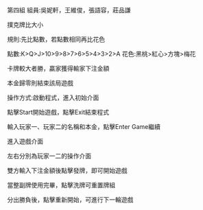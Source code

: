第四組 組員:吳妮軒，王維俊，張語容，莊品謙

撲克牌比大小

規則:先比點數，若點數相同再比花色

點數:K>Q>J>10>9>8>7>6>5>4>3>2>A   花色:黑桃>紅心>方塊>梅花

卡牌較大者勝，贏家獲得輸家下注金額

本金歸零則結束該局遊戲

操作方式:啟動程式，進入初始介面

點擊Start開始遊戲，點擊Exit結束程式

輸入玩家一、玩家二的名稱和本金，點擊Enter Game繼續

進入遊戲介面

左右分別為玩家一二的操作介面

雙方輸入下注金額後點擊發牌，即可開始遊戲

當整副牌使用完畢，點擊洗牌可重置牌組

分出勝負後，點擊重新開始，可進行下一輪遊戲
